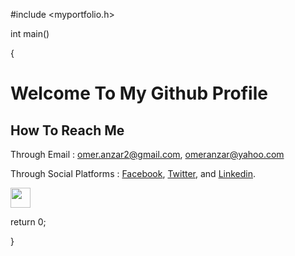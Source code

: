 #include <myportfolio.h>

int main()

{
  # Welcome To My Github Profile

  <!--
  **omer-anzar/omer-anzar** is a ✨ _special_ ✨ repository because its `README.md` (this file) appears on your GitHub profile.

  Here are some ideas to get you started:

  - 🔭 I’m currently working on ...
  - 🌱 I’m currently learning ...
  - 👯 I’m looking to collaborate on ...
  - 🤔 I’m looking for help with ...
  - 💬 Ask me about ...
  - 📫 How to reach me: ...
  - 😄 Pronouns: ...
  - ⚡ Fun fact: ...
  -->

  ## How To Reach Me

  Through Email             : omer.anzar2@gmail.com, omeranzar@yahoo.com

  Through Social Platforms  : [Facebook](https://www.facebook.com/omer.anzar.7/), [Twitter](https://twitter.com/paradox_omer), and [Linkedin](https://www.linkedin.com/in/muhmmad-umar-anzar-a543ba1aa/).
  
  <a href="https://www.facebook.com/omer.anzar.7/" target="_blank"> <image src="images_icons/facebookicon.png" width = "32px"></a>
 
  
  return 0;

}


